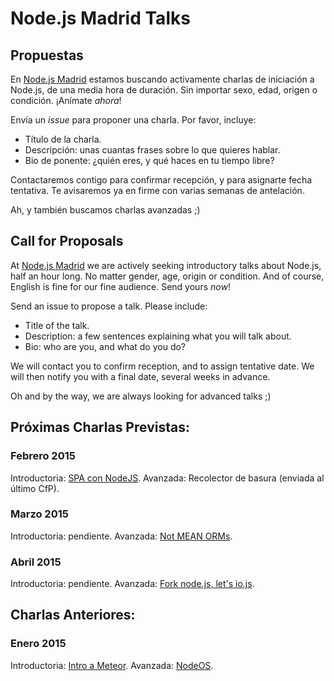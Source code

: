 # Node.js Madrid Talks

## Propuestas

En [Node.js Madrid](http://www.meetup.com/Node-js-Madrid/)
estamos buscando activamente charlas de iniciación a Node.js,
de una media hora de duración.
Sin importar sexo, edad, origen o condición.
¡Anímate *ahora*!

Envía un _issue_ para proponer una charla. Por favor, incluye:

* Título de la charla.
* Descripción: unas cuantas frases sobre lo que quieres hablar.
* Bio de ponente: ¿quién eres, y qué haces en tu tiempo libre?

Contactaremos contigo para confirmar recepción, y para asignarte fecha tentativa.
Te avisaremos ya en firme con varias semanas de antelación.

Ah, y también buscamos charlas avanzadas ;)

## Call for Proposals

At [Node.js Madrid](http://www.meetup.com/Node-js-Madrid/)
we are actively seeking introductory talks about Node.js,
half an hour long.
No matter gender, age, origin or condition.
And of course, English is fine for our fine audience.
Send yours *now*!

Send an issue to propose a talk. Please include:

* Title of the talk.
* Description: a few sentences explaining what you will talk about.
* Bio: who are you, and what do you do?

We will contact you to confirm reception, and to assign tentative date.
We will then notify you with a final date, several weeks in advance.

Oh and by the way, we are always looking for advanced talks ;)

## Próximas Charlas Previstas:

### Febrero 2015

Introductoria: [SPA con NodeJS](https://github.com/NodeJsMadrid/talks/issues/5).
Avanzada: Recolector de basura (enviada al último CfP).

### Marzo 2015

Introductoria: pendiente.
Avanzada: [Not MEAN ORMs](https://github.com/NodeJsMadrid/talks/issues/6).

### Abril 2015

Introductoria: pendiente.
Avanzada: [Fork node.js, let's io.js](https://github.com/NodeJsMadrid/talks/issues/7).

## Charlas Anteriores:

### Enero 2015

Introductoria: [Intro a Meteor](https://github.com/NodeJsMadrid/talks/issues/4).
Avanzada: [NodeOS](https://github.com/NodeJsMadrid/talks/issues/1).

